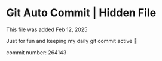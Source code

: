 # Git Auto Commit | Hidden File

This file was added Feb 12, 2025

Just for fun and keeping my daily git commit active 🤪

commit number: 264143
